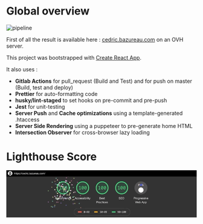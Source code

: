 # Global overview

![pipeline](https://github.com/cbazureau/website-react/workflows/Build,%20test%20and%20Deploy/badge.svg)

First of all the result is available here : [cedric.bazureau.com](https://cedric.bazureau.com) on an OVH server.

This project was bootstrapped with [Create React App](https://github.com/facebookincubator/create-react-app).

It also uses :

- **Gitlab Actions** for pull_request (Build and Test) and for push on master (Build, test and deploy)
- **Prettier** for auto-formatting code
- **husky/lint-staged** to set hooks on pre-commit and pre-push
- **Jest** for unit-testing
- **Server Push** and **Cache optimizations** using a template-generated .htaccess
- **Server Side Rendering** using a puppeteer to pre-generate home HTML
- **Intersection Observer** for cross-browser lazy loading

# Lighthouse Score

![lighthouse](/docs/lighthouse.gif)
